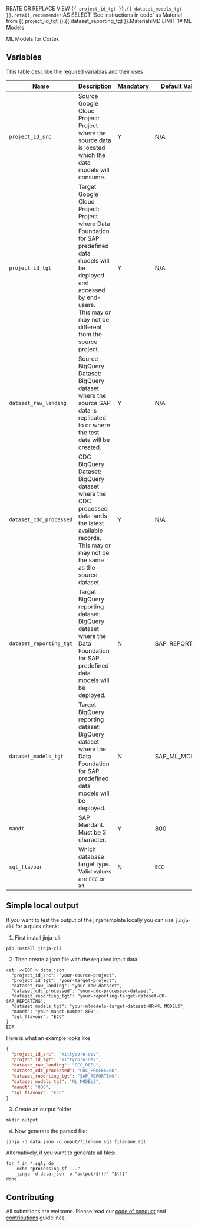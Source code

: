 REATE OR REPLACE VIEW `{{ project_id_tgt }}.{{ dataset_models_tgt }}.retail_recommender`
AS
SELECT 'See instructions in code' as Material 
 from {{ project_id_tgt }}.{{ dataset_reporting_tgt }}.MaterialsMD LIMIT 1# ML Models

ML Models for Cortex

## Variables

This table describe the required variablas and their uses

| Name                  | Description | Mandatory | Default Value |
|-----------------------|-------------|-----------|---------------|
| `project_id_src`        | Source Google Cloud Project:<br /> Project where the source data is located which the data models will consume. | Y | N/A
| `project_id_tgt`        | Target Google Cloud Project:<br /> Project where Data Foundation for SAP predefined data models will be deployed and accessed by end-users. <br /> This may or may not be different from the source project. | Y | N/A
| `dataset_raw_landing`   | Source BigQuery Dataset:<br /> BigQuery dataset where the source SAP data is replicated to or where the test data will be created.  | Y | N/A
| `dataset_cdc_processed` | CDC BigQuery Dataset:<br /> BigQuery dataset where the CDC processed data lands the latest available records. <br /> This may or may not be the same as the source dataset.  | Y | N/A
| `dataset_reporting_tgt` | Target BigQuery reporting dataset:<br /> BigQuery dataset where the Data Foundation for SAP predefined data models will be deployed. | N | SAP_REPORTING
| `dataset_models_tgt`    | Target BigQuery reporting dataset:<br /> BigQuery dataset where the Data Foundation for SAP predefined data models will be deployed. | N | SAP_ML_MODELS
| `mandt`                 | SAP Mandant. Must be 3 character.  | Y | 800
| `sql_flavour`           | Which database target type. <br />Valid values are `ECC` or `S4` | N | `ECC`



## Simple local output

If you want to test the output of the jinja template locally you can use `jinja-cli` for a quick check:

1. First install jinja-cli:
```shell
pip install jinja-cli
```

2. Then create a json file with the required input data:
```shell
cat  <<EOF > data.json
  "project_id_src": "your-source-project",
  "project_id_tgt": "your-target-project",
  "dataset_raw_landing": "your-raw-dataset",
  "dataset_cdc_processed": "your-cdc-processed-dataset",
  "dataset_reporting_tgt": "your-reporting-target-dataset-OR-SAP_REPORTING",
  "dataset_models_tgt": "your-mlmodels-target-dataset-OR-ML_MODELS",
  "mandt": "your-mandt-number-800",
  "sql_flavour": "ECC"
}
EOF
```

Here is what an example looks like
```json
{
  "project_id_src": "kittycorn-dev",
  "project_id_tgt": "kittycorn-dev",
  "dataset_raw_landing": "ECC_REPL",
  "dataset_cdc_processed": "CDC_PROCESSED",
  "dataset_reporting_tgt": "SAP_REPORTING",
  "dataset_models_tgt": "ML_MODELS",
  "mandt": "800",
  "sql_flavour": "ECC"
}
```

3. Create an output folder
```shell
mkdir output
```

4. Now generate the parsed file:

```shell
jinja -d data.json -o ouput/filename.sql filename.sql
```

Alternatively, if you want to generate all files:
```
for f in *.sql; do
    echo "processing $f ..."
    jinja -d data.json -o "output/${f}" "${f}"
done
```


## Contributing

All submitions are welcome. Please read our [code of conduct](docs/code-of-conduct.md) and [contributions](docs/contributing.md) guidelines.
